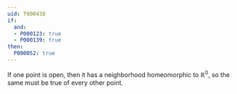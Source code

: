 ```yaml
---
uid: T000438
if:
  and:
  - P000123: true
  - P000139: true
then:
  P000052: true
---
```


If one point is open, then it has a neighborhood homeomorphic to $\mathbb R^0$, so the same must be true of every other point.
